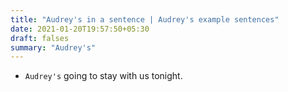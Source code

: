 ```yaml
---
title: "Audrey's in a sentence | Audrey's example sentences"
date: 2021-01-20T19:57:50+05:30
draft: falses
summary: "Audrey's"
---
```

- `Audrey's` going to stay with us tonight.
                 
